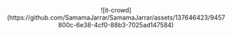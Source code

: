 <p align="center">
  ![it-crowd](https://github.com/SamamaJarrar/SamamaJarrar/assets/137646423/9457800c-6e38-4cf0-88b3-7025ad147584)
</p>

